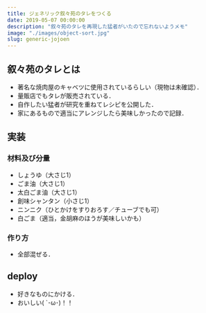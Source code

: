 ```yaml
---
title: ジェネリック叙々苑のタレをつくる
date: 2019-05-07 00:00:00
description: "叙々苑のタレを再現した猛者がいたので忘れないようメモ"
image: "./images/object-sort.jpg"
slug: generic-jojoen
---
```



## **叙々苑のタレとは**

- 著名な焼肉屋のキャベツに使用されているらしい（現物は未確認）．
- 量販店でもタレが販売されている．
- 自作したい猛者が研究を重ねてレシピを公開した．
- 家にあるもので適当にアレンジしたら美味しかったので記録．

## **実装**

### **材料及び分量**

- しょうゆ（大さじ1）
- ごま油（大さじ1）
- 太白ごま油（大さじ1）
- 創味シャンタン（小さじ1）
- ニンニク（ひとかけをすりおろす／チューブでも可）
- 白ごま（適当，金胡麻のほうが美味しいかも）

### **作り方**

- 全部混ぜる．

## **deploy**

- 好きなものにかける．
- おいしい( `･ω･)！！